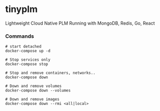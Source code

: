 # tinyplm
Lightweight Cloud Native PLM Running with MongoDB, Redis, Go, React

### Commands

    # start detached
    docker-compose up -d

    # Stop services only
    docker-compose stop

    # Stop and remove containers, networks..
    docker-compose down 

    # Down and remove volumes
    docker-compose down --volumes 

    # Down and remove images
    docker-compose down --rmi <all|local> 

